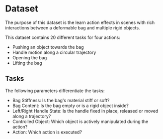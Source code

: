 # Dataset 

The purpose of this dataset is the learn action effects in scenes with rich interactions between a deformable bag and multiple rigid objects.

This dataset contains 20 different tasks for four actions:
* Pushing an object towards the bag
* Handle motion along a circular trajectory
* Opening the bag
* Lifting the bag

## Tasks

The following parameters differentiate the tasks:
* Bag Stiffness: Is the bag's material stiff or soft?
* Bag Content: Is the bag empty or is a rigid object inside?
* Left/Right Handle State: Is the handle fixed in place, released or moved along a trajectory?
* Controlled Object: Which object is actively manipulated during the action?
* Action: Which action is executed?

 
